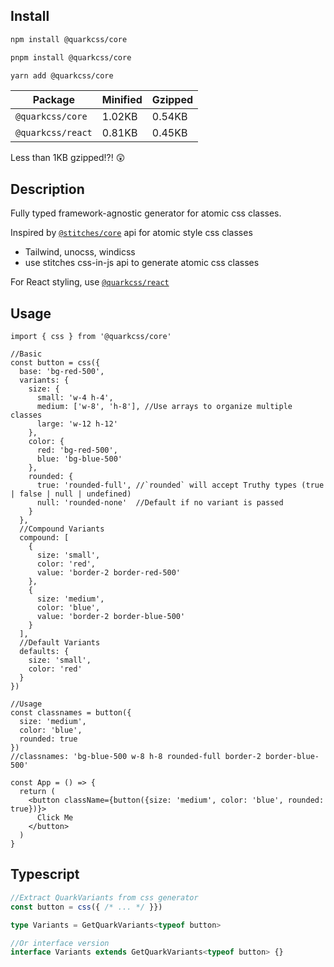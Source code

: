 ## Install

```bash
npm install @quarkcss/core

pnpm install @quarkcss/core

yarn add @quarkcss/core
```

| Package           | Minified | Gzipped |
| ----------------- | -------- | ------- |
| `@quarkcss/core`  | 1.02KB   | 0.54KB  |
| `@quarkcss/react` | 0.81KB   | 0.45KB  |

Less than 1KB gzipped!?! 😲

## Description
Fully typed framework-agnostic generator for atomic css classes.

Inspired by [`@stitches/core`](https://stitches.dev/docs/variants) api for atomic style css classes
  - Tailwind, unocss, windicss
  - use stitches css-in-js api to generate atomic css classes

For React styling, use [`@quarkcss/react`](https://github.com/cpakken/quarkcss/tree/master/packages/react)

## Usage
```tsx
import { css } from '@quarkcss/core'

//Basic
const button = css({
  base: 'bg-red-500',
  variants: {
    size: {
      small: 'w-4 h-4',
      medium: ['w-8', 'h-8'], //Use arrays to organize multiple classes
      large: 'w-12 h-12'
    },
    color: {
      red: 'bg-red-500',
      blue: 'bg-blue-500'
    },
    rounded: {
      true: 'rounded-full', //`rounded` will accept Truthy types (true | false | null | undefined)
      null: 'rounded-none'  //Default if no variant is passed
    }
  },
  //Compound Variants
  compound: [
    {
      size: 'small',
      color: 'red',
      value: 'border-2 border-red-500'
    },
    {
      size: 'medium',
      color: 'blue',
      value: 'border-2 border-blue-500'
    }
  ],
  //Default Variants
  defaults: {
    size: 'small',
    color: 'red'
  }
})

//Usage
const classnames = button({
  size: 'medium',
  color: 'blue',
  rounded: true
})
//classnames: 'bg-blue-500 w-8 h-8 rounded-full border-2 border-blue-500'

const App = () => {
  return (
    <button className={button({size: 'medium', color: 'blue', rounded: true})}>
      Click Me
    </button>
  )
}

```
## Typescript
```ts
//Extract QuarkVariants from css generator
const button = css({ /* ... */ }})

type Variants = GetQuarkVariants<typeof button>

//Or interface version
interface Variants extends GetQuarkVariants<typeof button> {}

``` 



